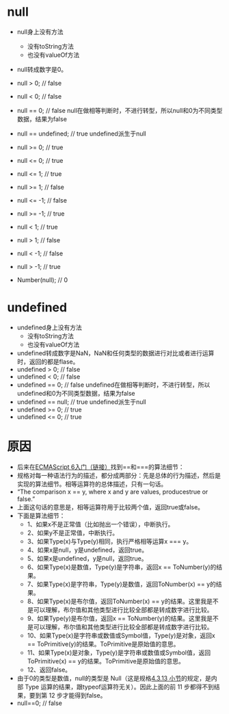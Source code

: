 # null
* null身上没有方法
    - 没有toString方法
    - 也没有valueOf方法
* null转成数字是0。
* null > 0; // false
* null < 0; // false
* null == 0; // false null在做相等判断时，不进行转型，所以null和0为不同类型数据，结果为false
* null == undefined; // true undefined派生于null
* null >= 0; // true
* null <= 0; // true

* null <= 1; // true
* null >= 1; // false
* null <= -1; // false
* null >= -1; // true

* null < 1; // true
* null > 1; // false
* null < -1; // false
* null > -1; // true

* Number(null); // 0

# undefined
* undefined身上没有方法
    - 没有toString方法
    - 也没有valueOf方法
* undefined转成数字是NaN，NaN和任何类型的数据进行对比或者进行运算时，返回的都是flase。
* undefined > 0; // false
* undefined < 0; // false
* undefined == 0; // false undefined在做相等判断时，不进行转型，所以undefined和0为不同类型数据，结果为false
* undefined == null; // true undefined派生于null
* undefined >= 0; // true
* undefined <= 0; // true

# 原因
* 后来在[ECMAScript 6入门（链接）](http://es6.ruanyifeng.com/?search=%E9%80%97%E5%8F%B7&x=4&y=9#docs/spec)找到==和===的算法细节：
* 规格对每一种语法行为的描述，都分成两部分：先是总体的行为描述，然后是实现的算法细节。相等运算符的总体描述，只有一句话。
* “The comparison x == y, where x and y are values, producestrue or false.”
* 上面这句话的意思是，相等运算符用于比较两个值，返回true或false。
* 下面是算法细节：
    - 1、如果x不是正常值（比如抛出一个错误），中断执行。
    - 2、如果y不是正常值，中断执行。
    - 3、如果Type(x)与Type(y)相同，执行严格相等运算x === y。
    - 4、如果x是null，y是undefined，返回true。
    - 5、如果x是undefined，y是null，返回true。
    - 6、如果Type(x)是数值，Type(y)是字符串，返回x == ToNumber(y)的结果。
    - 7、如果Type(x)是字符串，Type(y)是数值，返回ToNumber(x) == y的结果。
    - 8、如果Type(x)是布尔值，返回ToNumber(x) == y的结果。这里我是不是可以理解，布尔值和其他类型进行比较全部都是转成数字进行比较。
    - 9、如果Type(y)是布尔值，返回x == ToNumber(y)的结果。这里我是不是可以理解，布尔值和其他类型进行比较全部都是转成数字进行比较。
    - 10、如果Type(x)是字符串或数值或Symbol值，Type(y)是对象，返回x == ToPrimitive(y)的结果。ToPrimitive是原始值的意思。
    - 11、如果Type(x)是对象，Type(y)是字符串或数值或Symbol值，返回ToPrimitive(x) == y的结果。ToPrimitive是原始值的意思。
    - 12、返回false。
* 由于0的类型是数值，null的类型是 Null（这是规格[4.3.13 小节](http://www.ecma-international.org/ecma-262/6.0/#sec-terms-and-definitions-null-type)的规定，是内部 Type 运算的结果，跟typeof运算符无关）。因此上面的前 11 步都得不到结果，要到第 12 步才能得到false。
* null==0; // false
